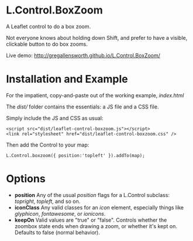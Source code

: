 # L.Control.BoxZoom
A Leaflet control to do a box zoom.

Not everyone knows about holding down Shift, and prefer to have a visible, clickable button to do box zooms.

Live demo: http://gregallensworth.github.io/L.Control.BoxZoom/

# Installation and Example
For the impatient, copy-and-paste out of the working example, _index.html_

The _dist/_  folder contains the essentials: a JS file and a CSS file.

Simply include the JS and CSS as usual:

    <script src="dist/leaflet-control-boxzoom.js"></script>
    <link rel="stylesheet" href="dist/leaflet-control-boxzoom.css" />

Then add the Control to your map:

    L.Control.boxzoom({ position:'topleft' }).addTo(map);

# Options

* **position** Any of the usual _position_ flags for a L.Control subclass: _topright_, _topleft_, and so on.
* **iconClass** Any valid classes for an _icon_ element, especially things like _glyphicon_, _fontawesome_, or _ionicons_.
* **keepOn** Valid values are "true" or "false". Controls whether the zoombox state ends when drawing a zoom, or whether it's kept on. Defaults to false (normal behavior).

